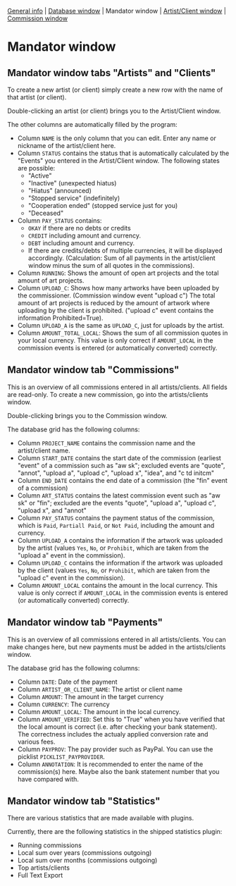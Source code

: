 
[General info](README.md) | [Database window](HELP_DatabaseWindow.md) | Mandator window | [Artist/Client window](HELP_ArtistClientWindow.md) | [Commission window](HELP_CommissionWindow.md)

# Mandator window

## Mandator window tabs "Artists" and "Clients"

To create a new artist (or client) simply create a new row with the name of that artist (or client).

Double-clicking an artist (or client) brings you to the Artist/Client window.

The other columns are automatically filled by the program:
- Column `NAME` is the only column that you can edit. Enter any name or nickname of the artist/client here.
- Column `STATUS` contains the status that is automatically calculated by the "Events" you entered in the Artist/Client window. The following states are possible:
	- "Active"
	- "Inactive" (unexpected hiatus)
	- "Hiatus" (announced)
	- "Stopped service" (indefinitely)
	- "Cooperation ended" (stopped service just for you)
	- "Deceased"
- Column `PAY_STATUS` contains:
	- `OKAY` if there are no debts or credits
	- `CREDIT` including amount and currency.
	- `DEBT` including amount and currency.
	- If there are credits/debts of multiple currencies, it will be displayed accordingly. (Calculation: Sum of all payments in the artist/client window minus the sum of all quotes in the commissions).
- Column `RUNNING`: Shows the amount of open art projects and the total amount of art projects.
- Column `UPLOAD_C`: Shows how many artworks have been uploaded by the commissioner. (Commission window event "upload c") The total amount of art projects is reduced by the amount of artwork where uploading by the client is prohibited. ("upload c" event contains the information Prohibited=True).
- Column `UPLOAD_A` is the same as `UPLOAD_C`, just for uploads by the artist.
- Column `AMOUNT_TOTAL_LOCAL`: Shows the sum of all commission quotes in your local currency. This value is only correct if `AMOUNT_LOCAL` in the commission events is entered (or automatically converted) correctly.

## Mandator window tab "Commissions"

This is an overview of all commissions entered in all artists/clients. All fields are read-only. To create a new commission, go into the artists/clients window.

Double-clicking brings you to the Commission window.

The database grid has the following columns:
- Column `PROJECT_NAME` contains the commission name and the artist/client name.
- Column `START_DATE` contains the start date of the commission (earliest "event" of a commission such as "aw sk"; excluded events are "quote", "annot", "upload a", "upload c", "upload x", "idea", and "c td initcm"
- Column `END_DATE` contains the end date of a commission (the "fin" event of a commission)
- Column `ART_STATUS` contains the latest commission event such as "aw sk" or "fin"; excluded are the events "quote", "upload a", "upload c", "upload x", and "annot"
- Column `PAY_STATUS` contains the payment status of the commission, which is `Paid`, `Partiall Paid`, or `Not Paid`, including the amount and currency.
- Column `UPLOAD_A` contains the information if the artwork was uploaded by the artist (values `Yes`, `No`, or `Prohibit`, which are taken from the "upload a" event in the commission).
- Column `UPLOAD_C` contains the information if the artwork was uploaded by the client (values `Yes`, `No`, or `Prohibit`, which are taken from the "upload c" event in the commission).
- Column `AMOUNT_LOCAL` contains the amount in the local currency. This value is only correct if `AMOUNT_LOCAL` in the commission events is entered (or automatically converted) correctly.

## Mandator window tab "Payments"

This is an overview of all commissions entered in all artists/clients. You can make changes here, but new payments must be added in the artists/clients window.

The database grid has the following columns:
- Column `DATE`: Date of the payment
- Column `ARTIST_OR_CLIENT_NAME`: The artist or client name
- Column `AMOUNT`: The amount in the target currency
- Column `CURRENCY`: The currency
- Column `AMOUNT_LOCAL`: The amount in the local currency.
- Column `AMOUNT_VERIFIED`: Set this to "True" when you have verified that the local amount is correct (i.e. after checking your bank statement). The correctness includes the actualy applied conversion rate and various fees.
- Column `PAYPROV`: The pay provider such as PayPal. You can use the picklist `PICKLIST_PAYPROVIDER`.
- Column `ANNOTATION`: It is recommended to enter the name of the commission(s) here. Maybe also the bank statement number that you have compared with.

## Mandator window tab "Statistics"

There are various statistics that are made available with plugins.

Currently, there are the following statistics in the shipped statistics plugin:
- Running commissions
- Local sum over years (commissions outgoing)
- Local sum over months (commissions outgoing)
- Top artists/clients
- Full Text Export
